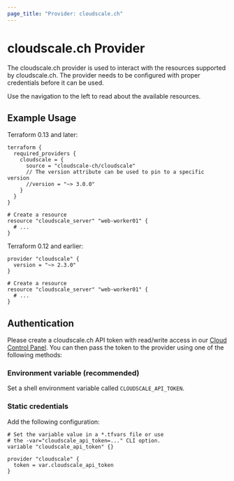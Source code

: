 ```yaml
---
page_title: "Provider: cloudscale.ch"
---
```


# cloudscale.ch Provider

The cloudscale.ch provider is used to interact with the resources supported by cloudscale.ch. The provider needs to be configured with proper credentials before it can be used.

Use the navigation to the left to read about the available resources.

## Example Usage

Terraform 0.13 and later:
```hcl
terraform {
  required_providers {
    cloudscale = {
      source = "cloudscale-ch/cloudscale"
      // The version attribute can be used to pin to a specific version
      //version = "~> 3.0.0"
    }
  }
}

# Create a resource
resource "cloudscale_server" "web-worker01" {
  # ...
}
```

Terraform 0.12 and earlier:
```hcl
provider "cloudscale" {
  version = "~> 2.3.0"
}

# Create a resource
resource "cloudscale_server" "web-worker01" {
  # ...
}
```

## Authentication

Please create a cloudscale.ch API token with read/write access in
our [Cloud Control Panel](https://control.cloudscale.ch/). You can then
pass the token to the provider using one of the following methods:

### Environment variable (recommended)

Set a shell environment variable called `CLOUDSCALE_API_TOKEN`.

### Static credentials

Add the following configuration:

```hcl
# Set the variable value in a *.tfvars file or use 
# the -var="cloudscale_api_token=..." CLI option.
variable "cloudscale_api_token" {}

provider "cloudscale" {
  token = var.cloudscale_api_token
}
```
